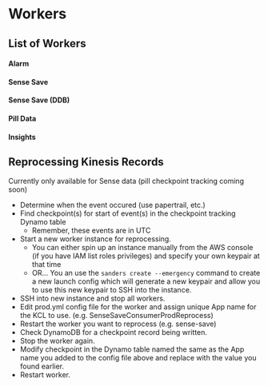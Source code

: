 # Workers

## List of Workers
#### Alarm

#### Sense Save

#### Sense Save (DDB)

#### Pill Data

#### Insights

## Reprocessing Kinesis Records
Currently only available for Sense data (pill checkpoint tracking coming soon)
* Determine when the event occured (use papertrail, etc.)
* Find checkpoint(s) for start of event(s) in the checkpoint tracking Dynamo table
  * Remember, these events are in UTC
* Start a new worker instance for reprocessing.
  * You can either spin up an instance manually from the AWS console (if you have IAM list roles privileges) and specify your own keypair at that time
  * OR... You an use the `sanders create --emergency` command to create a new launch config which will generate a new keypair and allow you to use this new keypair to SSH into the instance. 
* SSH into new instance and stop all workers.
* Edit prod.yml config file for the worker and assign unique App name for the KCL to use. (e.g. SenseSaveConsumerProdReprocess)
* Restart the worker you want to reprocess (e.g. sense-save)
* Check DynamoDB for a checkpoint record being written. 
* Stop the worker again.
* Modify checkpoint in the Dynamo table named the same as the App name you added to the config file above and replace with the value you found earlier. 
* Restart worker. 
